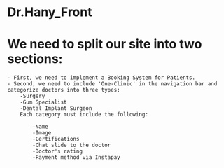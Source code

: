 # Dr.Hany_Front
# We need to split our site into two sections:

    - First, we need to implement a Booking System for Patients.
    - Second, we need to include 'One-Clinic' in the navigation bar and categorize doctors into three types:
        -Surgery
        -Gum Specialist
        -Dental Implant Surgeon
        Each category must include the following:

            -Name
            -Image
            -Certifications
            -Chat slide to the doctor
            -Doctor's rating
            -Payment method via Instapay